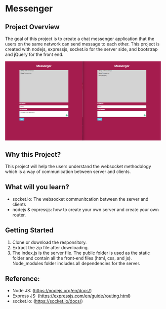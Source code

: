 
# Messenger

## Project Overview

The goal of this project is to create a chat messenger application that the users on the same network can send message to each other. This project is created with nodejs, expressjs, socket.io for the server side, and bootstrap and jQuery for the front end.


![Alt text](https://github.com/TViPE/chat-messenger/blob/master/public/img/screenshot_01.png)

## Why this Project?

This project will help the users understand the websocket methodology which is a way of communication between server and clients.

## What will you learn?
- socket.io: The websocket communitcation between the server and clients
- nodejs & expressjs: how to create your own server and create your own router.


## Getting Started
1. Clone or download the responsitory.
2. Extract the zip file after downloading.
3. The index.js is the server file. The public folder is used as the static folder and contain all the front-end files (html, css, and js). Node_modules folder includes all dependencies for the server.

## Reference:
- Node JS: (https://nodejs.org/en/docs/)
- Express JS: (https://expressjs.com/en/guide/routing.html)
- socket.io: (https://socket.io/docs/)

